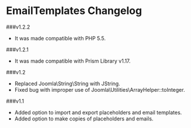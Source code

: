 EmailTemplates Changelog
==========================

###v1.2.2
* It was made compatible with PHP 5.5.

###v1.2.1
* It was made compatible with Prism Library v1.17.

###v1.2
* Replaced Joomla\String\String with JString.
* Fixed bug with improper use of Joomla\Utilities\ArrayHelper::toInteger.

###v1.1
* Added option to import and export placeholders and email templates.
* Added option to make copies of placeholders and emails.